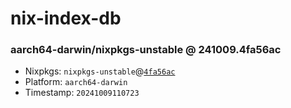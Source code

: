 # nix-index-db
### aarch64-darwin/nixpkgs-unstable @ 241009.4fa56ac
- Nixpkgs: `nixpkgs-unstable`@[`4fa56ac`](https://github.com/NixOS/nixpkgs/commit/4fa56ac6d86a213b556d4db9b1cb43a51b3e40ec)
- Platform: `aarch64-darwin`
- Timestamp: `20241009110723`
